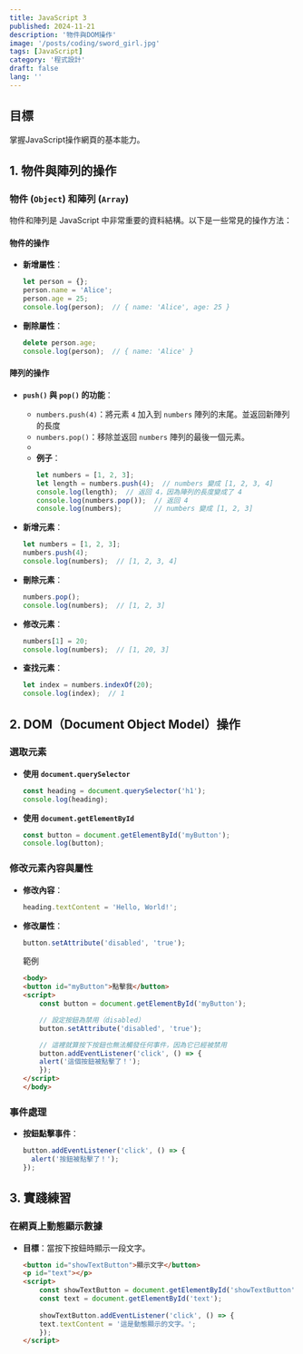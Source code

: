 ```yaml
---
title: JavaScript 3
published: 2024-11-21
description: '物件與DOM操作'
image: '/posts/coding/sword_girl.jpg'
tags: [JavaScript]
category: '程式設計'
draft: false 
lang: ''
---
```

## 目標
掌握JavaScript操作網頁的基本能力。
## 1. 物件與陣列的操作

### 物件 (`Object`) 和陣列 (`Array`)

物件和陣列是 JavaScript 中非常重要的資料結構。以下是一些常見的操作方法：

#### 物件的操作

- **新增屬性**：
  ```javascript
  let person = {};
  person.name = 'Alice';
  person.age = 25;
  console.log(person);  // { name: 'Alice', age: 25 }
  ```

- **刪除屬性**：
  ```javascript
  delete person.age;
  console.log(person);  // { name: 'Alice' }
  ```

#### 陣列的操作

- **`push()` 與 `pop()` 的功能**：
  - `numbers.push(4)`：將元素 `4` 加入到 `numbers` 陣列的末尾。並返回新陣列的長度
  - `numbers.pop()`：移除並返回 `numbers` 陣列的最後一個元素。
  - 
  - **例子**：
    ```javascript
    let numbers = [1, 2, 3];
    let length = numbers.push(4);  // numbers 變成 [1, 2, 3, 4]
    console.log(length);  // 返回 4，因為陣列的長度變成了 4
    console.log(numbers.pop());  // 返回 4
    console.log(numbers);        // numbers 變成 [1, 2, 3]
    ```

- **新增元素**：
  ```javascript
  let numbers = [1, 2, 3];
  numbers.push(4);
  console.log(numbers);  // [1, 2, 3, 4]
  ```

- **刪除元素**：
  ```javascript
  numbers.pop();
  console.log(numbers);  // [1, 2, 3]
  ```

- **修改元素**：
  ```javascript
  numbers[1] = 20;
  console.log(numbers);  // [1, 20, 3]
  ```

- **查找元素**：
  ```javascript
  let index = numbers.indexOf(20);
  console.log(index);  // 1
  ```

## 2. DOM（Document Object Model）操作

### 選取元素

- **使用 `document.querySelector`**
  ```javascript
  const heading = document.querySelector('h1');
  console.log(heading);
  ```

- **使用 `document.getElementById`**
  ```javascript
  const button = document.getElementById('myButton');
  console.log(button);
  ```

### 修改元素內容與屬性

- **修改內容**：
  ```javascript
  heading.textContent = 'Hello, World!';
  ```

- **修改屬性**：
  ```javascript
  button.setAttribute('disabled', 'true');
  ```
  範例
    ```html
    <body>
    <button id="myButton">點擊我</button>
    <script>
        const button = document.getElementById('myButton');

        // 設定按鈕為禁用（disabled）
        button.setAttribute('disabled', 'true');

        // 這裡就算按下按鈕也無法觸發任何事件，因為它已經被禁用
        button.addEventListener('click', () => {
        alert('這個按鈕被點擊了！');
        });
    </script>
    </body>
    ```

### 事件處理

- **按鈕點擊事件**：
  ```javascript
  button.addEventListener('click', () => {
    alert('按鈕被點擊了！');
  });
  ```

## 3. 實踐練習

### 在網頁上動態顯示數據

- **目標**：當按下按鈕時顯示一段文字。

    ```html
    <button id="showTextButton">顯示文字</button>
    <p id="text"></p>
    <script>
        const showTextButton = document.getElementById('showTextButton');
        const text = document.getElementById('text');
        
        showTextButton.addEventListener('click', () => {
        text.textContent = '這是動態顯示的文字。';
        });
    </script>
    ```
